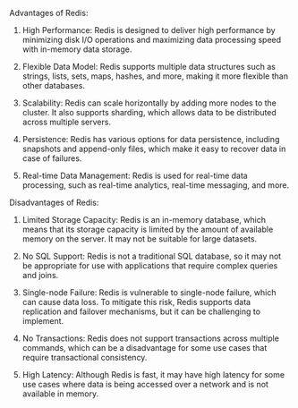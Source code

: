 Advantages of Redis:

1. High Performance: Redis is designed to deliver high performance by minimizing disk I/O operations and maximizing data processing speed with in-memory data storage.

2. Flexible Data Model: Redis supports multiple data structures such as strings, lists, sets, maps, hashes, and more, making it more flexible than other databases.

3. Scalability: Redis can scale horizontally by adding more nodes to the cluster. It also supports sharding, which allows data to be distributed across multiple servers.

4. Persistence: Redis has various options for data persistence, including snapshots and append-only files, which make it easy to recover data in case of failures.

5. Real-time Data Management: Redis is used for real-time data processing, such as real-time analytics, real-time messaging, and more.

Disadvantages of Redis:

1. Limited Storage Capacity: Redis is an in-memory database, which means that its storage capacity is limited by the amount of available memory on the server. It may not be suitable for large datasets.

2. No SQL Support: Redis is not a traditional SQL database, so it may not be appropriate for use with applications that require complex queries and joins.

3. Single-node Failure: Redis is vulnerable to single-node failure, which can cause data loss. To mitigate this risk, Redis supports data replication and failover mechanisms, but it can be challenging to implement.

4. No Transactions: Redis does not support transactions across multiple commands, which can be a disadvantage for some use cases that require transactional consistency.

5. High Latency: Although Redis is fast, it may have high latency for some use cases where data is being accessed over a network and is not available in memory.
